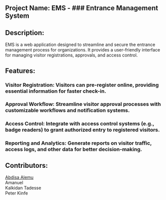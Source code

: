 ## Project Name: EMS - ### Entrance Management System

## Description:

EMS is a web application designed to streamline and secure the entrance management process for organizations. It provides a user-friendly interface for managing visitor registrations, approvals, and access control.

## Features:

### Visitor Registration: Visitors can pre-register online, providing essential information for faster check-in.

### Approval Workflow: Streamline visitor approval processes with customizable workflows and notification systems.

### Access Control: Integrate with access control systems (e.g., badge readers) to grant authorized entry to registered visitors.

### Reporting and Analytics: Generate reports on visitor traffic, access logs, and other data for better decision-making.

## Contributors:

[Abdisa Alemu](https://github.com/abdisaDev)<br>
Amanuel <br>
Kalkidan Tadesse<br>
Peter Kinfe
